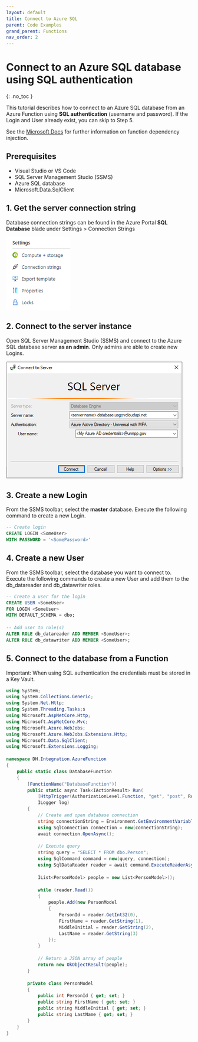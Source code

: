 ```yaml
---
layout: default
title: Connect to Azure SQL
parent: Code Examples
grand_parent: Functions
nav_order: 2
---
```


# Connect to an Azure SQL database using SQL authentication
{: .no_toc }

This tutorial describes how to connect to an Azure SQL database from 
an Azure Function using **SQL authentication** (username and password). 
If the Login and User already exist, you can skip to Step 5.

See the 
[Microsoft Docs](https://docs.microsoft.com/en-us/azure/azure-functions/functions-dotnet-dependency-injection)
for further information on function dependency injection.

## Prerequisites

- Visual Studio or VS Code
- SQL Server Management Studio (SSMS)
- Azure SQL database
- Microsoft.Data.SqlClient

## 1. Get the server connection string

Database connection strings can be found in the Azure Portal **SQL Database** 
blade under Settings > Connection Strings

![SQLConnection](../assets/images/function-sql-connection.png)

## 2. Connect to the server instance

Open SQL Server Management Studio (SSMS) and connect to the Azure SQL 
database server **as an admin**. Only admins are able to create new Logins.

![SSMSConnect](../assets/images/function-ssms-connect.PNG)

## 3. Create a new Login

From the SSMS toolbar, select the **master** database. Execute the following 
command to create a new Login.

``` sql
-- Create login
CREATE LOGIN <SomeUser> 
WITH PASSWORD = '<SomePassword>' 
```

## 4. Create a new User

From the SSMS toolbar, select the database you want to connect to. Execute 
the following commands to create a new User and add them to the 
db_datareader and db_datawriter roles.

``` sql
-- Create a user for the login
CREATE USER <SomeUser>
FOR LOGIN <SomeUser>
WITH DEFAULT_SCHEMA = dbo;

-- Add user to role(s)
ALTER ROLE db_datareader ADD MEMBER <SomeUser>; 
ALTER ROLE db_datawriter ADD MEMBER <SomeUser>; 

```

## 5. Connect to the database from a Function

Important: When using SQL authentication the credentials must be stored 
in a Key Vault. 

``` csharp
using System;
using System.Collections.Generic;
using System.Net.Http;
using System.Threading.Tasks;s
using Microsoft.AspNetCore.Http;
using Microsoft.AspNetCore.Mvc;
using Microsoft.Azure.WebJobs;
using Microsoft.Azure.WebJobs.Extensions.Http;
using Microsoft.Data.SqlClient;
using Microsoft.Extensions.Logging;

namespace DH.Integration.AzureFunction
{
    public static class DatabaseFunction
    {
        [FunctionName("DatabaseFunction")]
        public static async Task<IActionResult> Run(
            [HttpTrigger(AuthorizationLevel.Function, "get", "post", Route = null)] HttpRequest req,
            ILogger log)
        {
            // Create and open database connection
            string connectionString = Environment.GetEnvironmentVariable("ConnectionString");
            using SqlConnection connection = new(connectionString);
            await connection.OpenAsync();

            // Execute query
            string query = "SELECT * FROM dbo.Person";
            using SqlCommand command = new(query, connection);
            using SqlDataReader reader = await command.ExecuteReaderAsync();

            IList<PersonModel> people = new List<PersonModel>();

            while (reader.Read())
            {
                people.Add(new PersonModel
                {
                    PersonId = reader.GetInt32(0), 
                    FirstName = reader.GetString(1),
                    MiddleInitial = reader.GetString(2), 
                    LastName = reader.GetString(3)
                });
            }

            // Return a JSON array of people
            return new OkObjectResult(people);
        }

        private class PersonModel
        {
            public int PersonId { get; set; }
            public string FirstName { get; set; }
            public string MiddleInitial { get; set; }
            public string LastName { get; set; }
        }
    }
}
```
